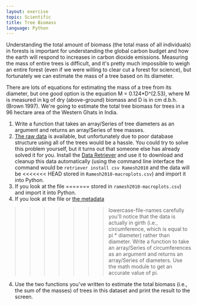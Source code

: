 ```yaml
---
layout: exercise
topic: Scientific
title: Tree Biomass
language: Python
---
```


Understanding the total amount of biomass (the total mass of all
individuals) in forests is important for understanding the global carbon
budget and how the earth will respond to increases in carbon dioxide
emissions. Measuring the mass of entire trees is difficult, and it's
pretty much impossible to weigh an entire forest (even if we were
willing to clear cut a forest for science), but fortunately we can
estimate the mass of a tree based on its diameter.

There are lots of equations for estimating the mass of a tree from its
diameter, but one good option is the equation M = 0.124*D^(2.53), where M
is measured in kg of dry (above-ground) biomass and D is in cm d.b.h.
(Brown 1997). We're going to estimate the total tree biomass for trees
in a 96 hectare area of the Western Ghats in India.

1.  Write a function that takes an array/Series of tree diameters as an
    argument and returns an array/Series of tree masses.
2.  [The raw data](http://datacarpentry.org/semester-biology/data/Macroplot_data_Rev.txt)
    is available, but
    unfortunately due to poor database structure using all of the trees would be
    a hassle. You could try to solve this problem yourself, but it turns out
    that someone else has already solved it for you. Install the
    [Data Retriever](https://retriever.readthedocs.io/en/latest/) and use it to download and
    cleanup this data automatically (using the command line interface the
    command would be `retriever install csv Ramesh2010` and the data will be
<<<<<<< HEAD
    stored in `Ramesh2010-macroplots.csv`) and import it into Python.
3.  If you look at the file
=======
    stored in `ramesh2010-macroplots.csv`) and import it into Python.
3.  If you look at the file or [the
    metadata](https://esapubs.org/archive/ecol/E091/216/metadata.htm)
>>>>>>> lowercase-file-names
    carefully you'll notice that the data is actually in girth (i.e.,
    circumference, which is equal to pi * diameter) rather than
    diameter. Write a function to take an array/Series of circumferences as an
    argument and returns an array/Series of diameters. Use the math module to
    get an accurate value of pi.
4.  Use the two functions you've written to estimate the total biomass
    (i.e., the sum of the masses) of trees in this dataset and print the
    result to the screen.
